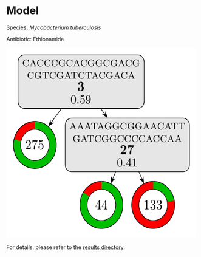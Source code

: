 
# Model

Species: *Mycobacterium tuberculosis*

Antibiotic: Ethionamide

<img src="./model.png" width=500 height=500 />

For details, please refer to the [results directory](../../../../../results/cart_b/mycobacterium%20tuberculosis/ethionamide/repeat_7/).

